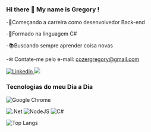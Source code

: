 ### Hi there 👋 My name is Gregory !
-🚀Começando a carreira como desenvolvedor Back-end

-📝Formado na linguagem C#

-📚Buscando sempre aprender coisa novas

-✉ Contate-me pelo e-mail: cozergregory@gmail.com

<div></div>
<a href="https://www.linkedin.com/in/gregory-cozer-11b270186/">

<img alt="Linkedin" src="https://img.shields.io/badge/linkedin-0077B5?logo=linkedin&logoColor=white&style=for-the-badge"/>
 <a href="https://www.instagram.com/greg_cozer/" target="_blank"><img src="https://img.shields.io/badge/-Instagram-%23E4405F?style=for-the-badge&logo=instagram&logoColor=white" target="_blank"></a>
</div>


### Tecnologias do meu Dia a Dia 
![Google Chrome](https://img.shields.io/badge/Google%20Chrome-4285F4?style=for-the-badge&logo=GoogleChrome&logoColor=white)

![.Net](https://img.shields.io/badge/.NET-5C2D91?style=for-the-badge&logo=.net&logoColor=white)
![NodeJS](https://img.shields.io/badge/node.js-6DA55F?style=for-the-badge&logo=node.js&logoColor=white)
![C#](https://img.shields.io/badge/c%23-%23239120.svg?style=for-the-badge&logo=c-sharp&logoColor=white)

![Top Langs](https://github-readme-stats.vercel.app/api/top-langs/?username=gregcozer&layout=compact&theme=tokyonight&count)

